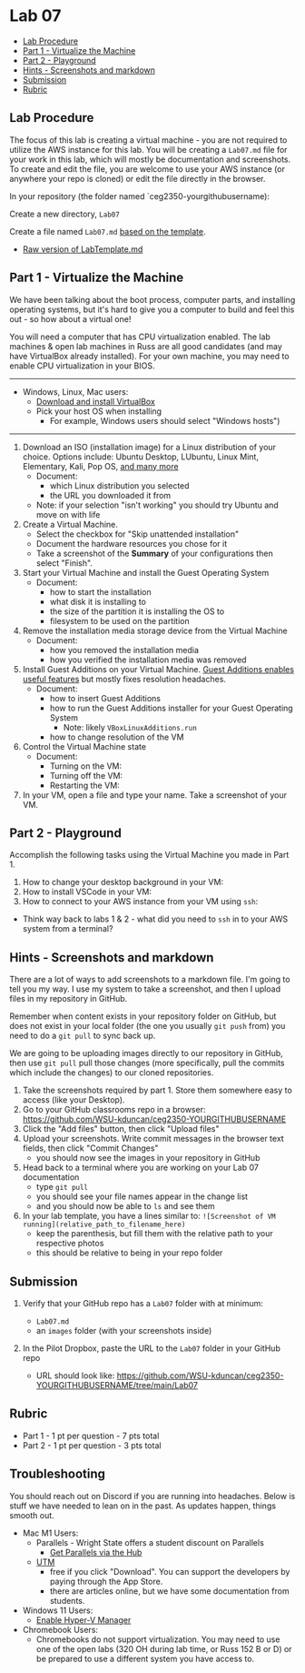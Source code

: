 # Lab 07

- [Lab Procedure](#Lab-Procedure)
- [Part 1 - Virtualize the Machine](#Part-1---Virtualize-the-Machine)
- [Part 2 - Playground](#Part-2---Playground)
- [Hints - Screenshots and markdown](#Hints---Screenshots-and-markdown)
- [Submission](#Submission)
- [Rubric](#Rubric)

## Lab Procedure

The focus of this lab is creating a virtual machine - you are not required to utilize the AWS instance for this lab. You will be creating a `Lab07.md` file for your work in this lab, which will mostly be documentation and screenshots. To create and edit the file, you are welcome to use your AWS instance (or anywhere your repo is cloned) or edit the file directly in the browser.

In your repository (the folder named `ceg2350-yourgithubusername):

Create a new directory, `Lab07`

Create a file named `Lab07.md` [based on the template](LabTemplate.md).

- [Raw version of LabTemplate.md](https://raw.githubusercontent.com/pattonsgirl/CEG2350/main/Labs/Lab07/LabTemplate.md)

## Part 1 - Virtualize the Machine

We have been talking about the boot process, computer parts, and installing operating systems, but it's hard to give you a computer to build and feel this out - so how about a virtual one!

You will need a computer that has CPU virtualization enabled. The lab machines & open lab machines in Russ are all good candidates (and may have VirtualBox already installed). For your own machine, you may need to enable CPU virtualization in your BIOS.

---

- Windows, Linux, Mac users:
  - [Download and install VirtualBox](https://www.virtualbox.org/wiki/Downloads)
  - Pick your host OS when installing
    - For example, Windows users should select "Windows hosts")
---

1. Download an ISO (installation image) for a Linux distribution of your choice.  Options include: Ubuntu Desktop, LUbuntu, Linux Mint, Elementary, Kali, Pop OS, [and many more](https://distrowatch.com/)  
   - Document:
      - which Linux distribution you selected
      - the URL you downloaded it from 
   - Note: if your selection "isn't working" you should try Ubuntu and move on with life
2. Create a Virtual Machine.  
    - Select the checkbox for "Skip unattended installation"
    - Document the hardware resources you chose for it
    - Take a screenshot of the **Summary** of your configurations then select "Finish".  
3. Start your Virtual Machine and install the Guest Operating System
    - Document:
      - how to start the installation
      - what disk it is installing to
      - the size of the partition it is installing the OS to
      - filesystem to be used on the partition
4. Remove the installation media storage device from the Virtual Machine 
    - Document:
      - how you removed the installation media
      - how you verified the installation media was removed
5. Install Guest Additions on your Virtual Machine.  [Guest Additions enables useful features](https://www.makeuseof.com/tag/virtualbox-guest-additions-what-they-are-and-how-to-install-them/) but mostly fixes resolution headaches.
    - Document:
      - how to insert Guest Additions
      - how to run the Guest Additions installer for your Guest Operating System
        - Note: likely `VBoxLinuxAdditions.run`
      - how to change resolution of the VM
6. Control the Virtual Machine state
    - Document:
      - Turning on the VM:
      - Turning off the VM:
      - Restarting the VM:
7. In your VM, open a file and type your name.  Take a screenshot of your VM.

## Part 2 - Playground

Accomplish the following tasks using the Virtual Machine you made in Part 1.

1. How to change your desktop background in your VM:
2. How to install VSCode in your VM:
3. How to connect to your AWS instance from your VM using `ssh`:
  - Think way back to labs 1 & 2 - what did you need to `ssh` in to your AWS system from a terminal?

## Hints - Screenshots and markdown

There are a lot of ways to add screenshots to a markdown file. I'm going to tell you my way. I use my system to take a screenshot, and then I upload files in my repository in GitHub.

Remember when content exists in your repository folder on GitHub, but does not exist in your local folder (the one you usually `git push` from) you need to do a `git pull` to sync back up.

We are going to be uploading images directly to our repository in GitHub, then use `git pull` pull those changes (more specifically, pull the commits which include the changes) to our cloned repositories.

1. Take the screenshots required by part 1. Store them somewhere easy to access (like your Desktop).
2. Go to your GitHub classrooms repo in a browser: https://github.com/WSU-kduncan/ceg2350-YOURGITHUBUSERNAME
3. Click the "Add files" button, then click "Upload files"
4. Upload your screenshots. Write commit messages in the browser text fields, then click "Commit Changes"
   - you should now see the images in your repository in GitHub
5. Head back to a terminal where you are working on your Lab 07 documentation
   - type `git pull`
   - you should see your file names appear in the change list
   - and you should now be able to `ls` and see them
6. In your lab template, you have a lines similar to: `![Screenshot of VM running](relative_path_to_filename_here)`
   - keep the parenthesis, but fill them with the relative path to your respective photos
   - this should be relative to being in your repo folder

## Submission

1. Verify that your GitHub repo has a `Lab07` folder with at minimum:

   - `Lab07.md`
   - an `images` folder (with your screenshots inside)

2. In the Pilot Dropbox, paste the URL to the `Lab07` folder in your GitHub repo
   - URL should look like: https://github.com/WSU-kduncan/ceg2350-YOURGITHUBUSERNAME/tree/main/Lab07

## Rubric

- Part 1 - 1 pt per question - 7 pts total
- Part 2 - 1 pt per question - 3 pts total

## Troubleshooting

You should reach out on Discord if you are running into headaches.  Below is stuff we have needed to lean on in the past.  As updates happen, things smooth out.

- Mac M1 Users:
    - Parallels - Wright State offers a student discount on Parallels
      - [Get Parallels via the Hub](https://www.wright.edu/information-technology/software-purchases-for-personal-use)
    - [UTM](https://mac.getutm.app/) 
      - free if you click "Download". You can support the developers by paying through the App Store.
      - there are articles online, but we have some documentation from students.
- Windows 11 Users:
  - [Enable Hyper-V Manager](https://www.groovypost.com/howto/enable-virtualization-in-windows-11/)
- Chromebook Users:
  - Chromebooks do not support virtualization.  You may need to use one of the open labs (320 OH during lab time, or Russ 152 B or D) or be prepared to use a different system you have access to.